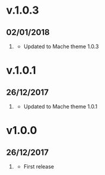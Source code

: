 # v.1.0.3
## 02/01/2018

1. [](#improved)
    * Updated to Mache theme 1.0.3

# v.1.0.1
## 26/12/2017

1. [](#improved)
    * Updated to Mache theme 1.0.1

# v1.0.0
## 26/12/2017

1. [](#new)
    * First release
